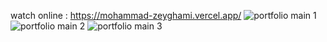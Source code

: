 watch online : https://mohammad-zeyghami.vercel.app/
![portfolio main 1](https://user-images.githubusercontent.com/108722492/225060862-134845bf-f0c1-414c-a232-de091a621739.png)
![portfolio main 2](https://user-images.githubusercontent.com/108722492/225060875-f41466aa-586d-42a5-a092-f207f26f6aa2.png)
![portfolio main 3](https://user-images.githubusercontent.com/108722492/225060917-88b44e75-3680-4a9b-88e4-bc5ff5774a11.png)
